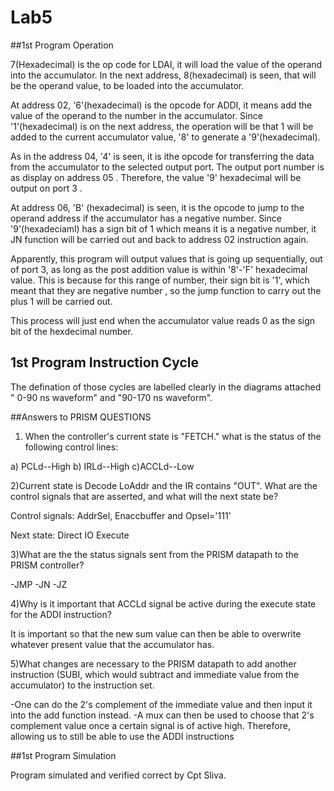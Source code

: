 Lab5
====
##1st Program Operation

7(Hexadecimal) is the op code for LDAI, it will load the value of the operand into the accumulator. In the next address, 8(hexadecimal) is seen, that will be the operand value, to be loaded into the accumulator. 

At address 02, '6'(hexadecimal) is the opcode for ADDI, it means add the value of the operand to the number in the accumulator. Since '1'(hexadecimal) is on the next address, the operation will be that 1 will be added to the current accumulator value, '8' to generate a '9'(hexadecimal).

As in the address 04, '4' is seen, it is ithe opcode for transferring the data from the accumulator to the selected output port. The output port number is as display on address 05 . Therefore, the value '9' hexadecimal will be output on port 3 .

At address 06, 'B' (hexadecimal) is seen, it is the opcode to jump to the operand address if the accumulator has a negative number. Since '9'(hexadeciaml) has a sign bit of 1 which means it is a negative number, it JN function will be carried out and back to address 02 instruction again.

Apparently, this program will output values that is going up sequentially, out of port 3, as long as the post addition value is within '8'-'F' hexadecimal value. This is because for this range of number, their sign bit is '1', which meant that they are negative number , so the jump function to carry out the plus 1 will be carried out.

This process will just end when the accumulator value reads 0 as the sign bit of the hexdecimal number.

## 1st Program Instruction Cycle 
The defination of those cycles are labelled clearly in the diagrams attached " 0-90 ns waveform" and "90-170 ns waveform".

##Answers to PRISM QUESTIONS

1) When the controller's current state is "FETCH." what is the status of the following control lines:

a) PCLd--High
b) IRLd--High
c)ACCLd--Low

2)Current state is Decode LoAddr and the IR contains "OUT". What are the control signals that are asserted, and what will the next state be? 

Control signals: AddrSel, Enaccbuffer and Opsel='111'

Next state: Direct IO Execute

3)What are the the status signals sent from the PRISM datapath to the PRISM controller?

-JMP
-JN
-JZ

4)Why is it important that ACCLd signal be active during the execute state for the ADDI instruction?

It is important so that the new sum value can then be able to overwrite whatever present value that the accumulator has.

5)What changes are necessary to the PRISM datapath to add another instruction (SUBI, which would subtract and immediate value from the accumulator) to the instruction set. 

-One can do the 2's complement of the immediate value and then input it into the add function instead.
-A mux can then be used to choose that 2's complement value once a certain signal is of active high. Therefore, allowing us to still be able to use the ADDI instructions

##1st Program Simulation

Program simulated and verified correct by Cpt Sliva.

